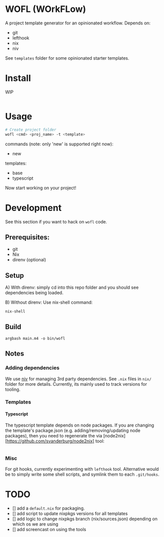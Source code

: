 # WOFL (WOrkFLow)
A project template generator for an opinionated workflow.  Depends on:

- git
- lefthook
- nix
- niv

See `templates` folder for some opinionated starter templates.

# Install
WIP
```
```

# Usage
```bash
# Create project folder
wofl <cmd> <proj_name> -t <template>
```

commands (note: only 'new' is supported right now): 
- new

templates:
- base
- typescript


Now start working on your project!

# Development
See this section if you want to hack on `wofl` code.

## Prerequisites:
- git
- Nix
- direnv (optional)

## Setup
A) With direnv: simply cd into this repo folder and you should see dependencies being loaded.

B) Without direnv: Use nix-shell command:
```bash
nix-shell
```
## Build
```
argbash main.m4 -o bin/wofl
```

## Notes

### Adding dependencies
We use [niv]() for managing 3rd party dependencies. See `.nix` files in `nix/` folder for more details.
Currently, its mainly used to track versions for tooling.

### Templates

#### Typescript
The typescript template depends on node packages.  If you are changing the template's package.json (e.g. adding/removing/updating node packages), then you need to regenerate the via [node2nix][https://github.com/svanderburg/node2nix] tool:
```
```

### Misc
For git hooks, currently experimenting with `lefthook` tool. 
Alternative would be to simply write some shell scripts, and symlink them to each `.git/hooks`.


# TODO
- [] add a `default.nix` for packaging.
- [] add script to update nixpkgs versions for all templates 
- [] add logic to change nixpkgs branch (nix/sources.json) depending on which os we are using
- [] add screencast on using the tools
